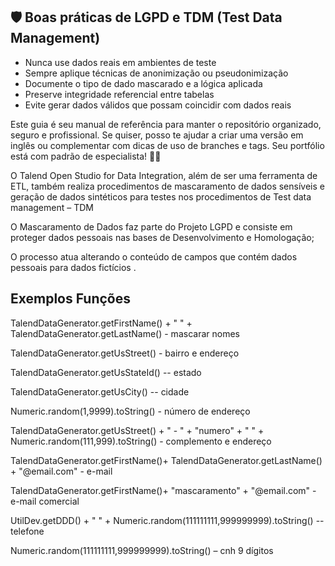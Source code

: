 ## 🛡️ Boas práticas de LGPD e TDM (Test Data Management)

- Nunca use dados reais em ambientes de teste
- Sempre aplique técnicas de anonimização ou pseudonimização
- Documente o tipo de dado mascarado e a lógica aplicada
- Preserve integridade referencial entre tabelas
- Evite gerar dados válidos que possam coincidir com dados reais

Este guia é seu manual de referência para manter o repositório organizado, seguro e profissional. Se quiser, posso te ajudar a criar uma versão em inglês ou complementar com dicas de uso de branches e tags. Seu portfólio está com padrão de especialista! 💼📘

O Talend Open Studio for Data Integration, além de ser uma ferramenta de ETL, também realiza procedimentos de mascaramento de dados sensíveis e geração de dados sintéticos para testes nos procedimentos de Test data management – TDM​


O Mascaramento de Dados faz parte do Projeto LGPD e consiste em proteger dados pessoais nas bases de Desenvolvimento e Homologação;​

O processo atua alterando o conteúdo de campos que contém dados pessoais para dados fictícios .​

## Exemplos Funções​ ##

TalendDataGenerator.getFirstName() + " " + TalendDataGenerator.getLastName()  - mascarar nomes​

TalendDataGenerator.getUsStreet()   - bairro e endereço​

TalendDataGenerator.getUsStateId() -- estado​

TalendDataGenerator.getUsCity()  -- cidade​

Numeric.random(1,9999).toString()  - número de endereço

TalendDataGenerator.getUsStreet() + " - " + "numero" + " " + Numeric.random(111,999).toString() - complemento e endereço​

TalendDataGenerator.getFirstName()+ TalendDataGenerator.getLastName() + "@email.com"  - e-mail​

TalendDataGenerator.getFirstName()+ "mascaramento" + "@email.com"  - e-mail comercial​

UtilDev.getDDD() + " " + Numeric.random(111111111,999999999).toString() --telefone​

Numeric.random(111111111,999999999).toString() – cnh 9 dígitos
